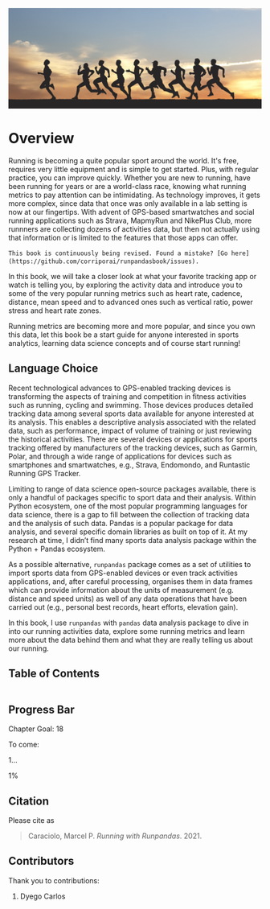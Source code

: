 ![Picture of art running team](_static/images/running_team.jpg)

# Overview

Running is becoming a quite popular sport around the world. It's free, requires very little equipment and is simple to get started. Plus, with regular practice, you can improve quickly. Whether you are new to running, have been running for years or are a world-class race, knowing what running metrics to pay attention can be intimidating. As technology improves, it gets more complex, since data that once was only available in a lab setting is now at our fingertips. With advent of GPS-based smartwatches and social running applications such as Strava, MapmyRun and NikePlus Club, more runnners are collecting dozens of activities data, but then not actually using that information or is limited to the features that those apps can offer.

```{warning}
This book is continuously being revised. Found a mistake? [Go here](https://github.com/corriporai/runpandasbook/issues).
```

In this book, we will take a closer look at what your favorite tracking app or watch is telling you, by exploring the activity data and introduce you to some of the very popular running metrics such as heart rate, cadence, distance, mean speed and to advanced ones such as vertical ratio, power stress and heart rate zones.

Running metrics are becoming more and more popular, and since you own this data, let this book be a start guide for anyone interested in sports analytics, learning data science concepts and of course start running!
## Language Choice

Recent technological advances to GPS-enabled tracking devices is transforming the aspects of training and competition in fitness activities such as running, cycling and swimming. Those devices produces detailed tracking data among several sports data available for anyone interested at its analysis. This enables a descriptive analysis associated with the related data, such as performance, impact of volume of training or just reviewing the historical activities. There are several devices or applications for sports tracking offered by manufacturers of the tracking devices, such as Garmin, Polar, and through a wide range of applications for devices such as smartphones and smartwatches, e.g., Strava, Endomondo, and Runtastic Running GPS Tracker.

Limiting to range of data science open-source packages available, there is only a handful of packages specific to sport data and their analysis. Within Python ecosystem, one of the most popular programming languages for data science, there is a gap to fill between the collection of tracking data and the analysis of such data. Pandas is a popular package for data analysis, and several specific domain libraries as built on top of it. At my research at time, I didn’t find many sports data analysis package within the Python + Pandas ecosystem.

As a possible alternative, `runpandas` package comes as a set of utilities to import sports data from GPS-enabled devices or even track activities applications, and, after careful processing, organises them in data frames which can provide information about the units of measurement (e.g. distance and speed units) as well of any data operations that have been carried out (e.g., personal best records, heart efforts, elevation gain).

In this book, I use `runpandas` with `pandas` data analysis package to dive in into our running activities data, explore some running metrics and learn more about the data behind them and what they are really telling us about our running.

## Table of Contents

```{tableofcontents}
```

## Progress Bar

Chapter Goal: 18

To come:

1...

<div class="wh-wrapper">
    <div class="wh-progress-bar">
        <span class="wh-progress-bar-fill" style="width: 1%;"> 1% </span>
    </div>
</div>

## Citation

Please cite as

> Caraciolo, Marcel P. *Running with Runpandas*. 2021.

## Contributors

Thank you to contributions:

1. Dyego Carlos